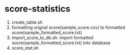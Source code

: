 # score-statistics

1. create_table.sh
2. formatting orignal score(sample_score.csv) to formatted score(sample_formatted_score.txt)
3. import_score_to_db.sh: import formatted socre(sample_formatted_score.txt) into database
4. score_stat.sh


